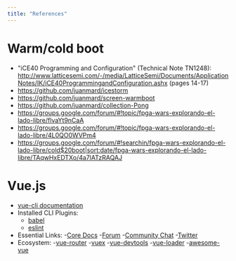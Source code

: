```yaml
---
title: "References"
---
```


# Warm/cold boot

- "iCE40 Programming and Configuration" (Technical Note TN1248): http://www.latticesemi.com/-/media/LatticeSemi/Documents/ApplicationNotes/IK/iCE40ProgrammingandConfiguration.ashx (pages 14-17)
- https://github.com/juanmard/icestorm
- https://github.com/juanmard/screen-warmboot
- https://github.com/juanmard/collection-Pong
- https://groups.google.com/forum/#!topic/fpga-wars-explorando-el-lado-libre/flvaYt9nCaA
- https://groups.google.com/forum/#!topic/fpga-wars-explorando-el-lado-libre/4L0QO0WVPm4
- https://groups.google.com/forum/#!searchin/fpga-wars-explorando-el-lado-libre/cold$20boot|sort:date/fpga-wars-explorando-el-lado-libre/TAqwHxEDTXo/4a7lATzRAQAJ

# Vue.js

- [vue-cli documentation](https://github.com/vuejs/vue-cli/tree/dev/docs)
- Installed CLI Plugins:
  - [babel](https://github.com/vuejs/vue-cli/tree/dev/packages/%40vue/cli-plugin-babel)
  - [eslint](https://github.com/vuejs/vue-cli/tree/dev/packages/%40vue/cli-plugin-eslint)
- Essential Links:
    -[Core Docs](https://vuejs.org)
    -[Forum](https://forum.vuejs.org)
    -[Community Chat](https://chat.vuejs.org)
    -[Twitter](https://twitter.com/vuejs)
- Ecosystem:
    -[vue-router](https://router.vuejs.org/en/essentials/getting-started.html)
    -[vuex](https://vuex.vuejs.org/en/intro.html)
    -[vue-devtools](https://github.com/vuejs/vue-devtools#vue-devtools)
    -[vue-loader](https://vue-loader.vuejs.org/en)
    -[awesome-vue](https://github.com/vuejs/awesome-vue)
